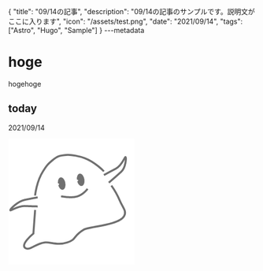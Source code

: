 {
  "title": "09/14の記事",
  "description": "09/14の記事のサンプルです。説明文がここに入ります",
  "icon": "/assets/test.png",
  "date": "2021/09/14",
  "tags": ["Astro", "Hugo", "Sample"]
}
---metadata

# hoge
hogehoge

## today
2021/09/14

![img](/assets/test.png)